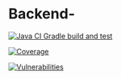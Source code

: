 # Backend-

[![Java CI Gradle build and test](https://github.com/DevOps-CH3/Backend/actions/workflows/gradle_build.yml/badge.svg?branch=main)](https://github.com/DevOps-CH3/Backend/actions/workflows/gradle_build.yml/)

[![Coverage](https://sonarcloud.io/api/project_badges/measure?project=DevOps-CH3_Backend&metric=coverage)](https://sonarcloud.io/summary/new_code?id=DevOps-CH3_Backend)

[![Vulnerabilities](https://sonarcloud.io/api/project_badges/measure?project=DevOps-CH3_Backend&metric=vulnerabilities)](https://sonarcloud.io/summary/new_code?id=DevOps-CH3_Backend)

